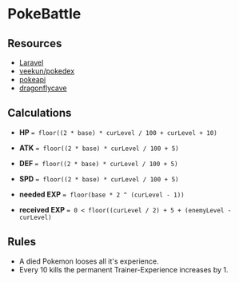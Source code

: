 # PokeBattle

## Resources

* [Laravel](http://laravel.com)
* [veekun/pokedex](https://github.com/veekun/pokedex)
* [pokeapi](http://pokeapi.co)
* [dragonflycave](http://www.dragonflycave.com/stats.aspx)

## Calculations

* **HP** `= floor((2 * base) * curLevel / 100 + curLevel + 10)`
* **ATK** `= floor((2 * base) * curLevel / 100 + 5)`
* **DEF** `= floor((2 * base) * curLevel / 100 + 5)`
* **SPD** `= floor((2 * base) * curLevel / 100 + 5)`

* **needed EXP** `= floor(base * 2 ^ (curLevel - 1))`
* **received EXP** `= 0 < floor((curLevel / 2) + 5 + (enemyLevel - curLevel)`

## Rules

* A died Pokemon looses all it's experience.
* Every 10 kills the permanent Trainer-Experience increases by 1.